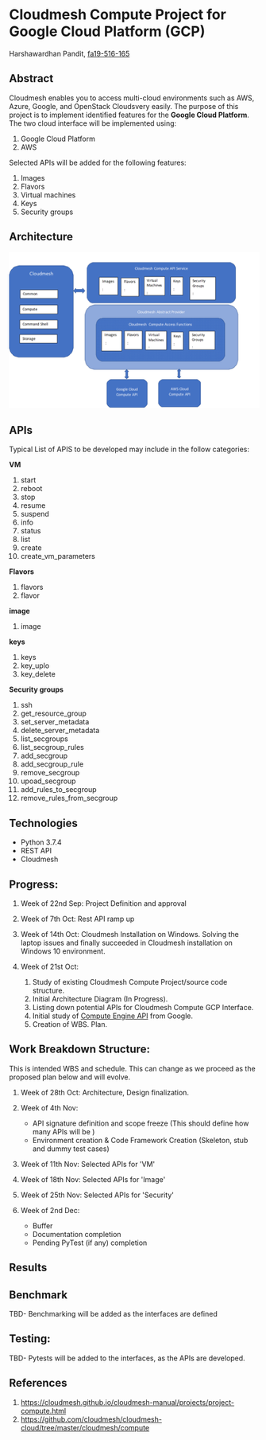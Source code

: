 # Cloudmesh Compute Project for  Google Cloud Platform (GCP)

Harshawardhan  Pandit, [fa19-516-165](https://github.com/cloudmesh-community/fa19-516-169)



## Abstract

Cloudmesh enables you to access multi-cloud environments such as AWS,
Azure, Google, and OpenStack Cloudsvery easily. The purpose of this
project is to implement identified features for the **Google Cloud
Platform**.  The two cloud interface will be implemented using:

1. Google Cloud Platform
2. AWS

Selected APIs will be added for the following features:

1. Images
2. Flavors
3. Virtual machines
4. Keys
4. Security groups

## Architecture

![Architecture](https://github.com/cloudmesh-community/fa19-516-169/blob/master/project/images/Architecture.png)

## APIs

Typical List of APIS to be developed may include in the follow categories:

**VM**

1. start
2. reboot
3. stop
4. resume
5. suspend
6. info
7. status
8. list
9. create
10. create_vm_parameters

**Flavors**

1. flavors
2. flavor

**image**

1. image

**keys**

1. keys
2. key_uplo
3. key_delete

**Security groups**

1. ssh
2. get_resource_group
3. set_server_metadata
4. delete_server_metadata
5. list_secgroups
6. list_secgroup_rules
7. add_secgroup
8. add_secgroup_rule
9. remove_secgroup
10. upoad_secgroup
11. add_rules_to_secgroup
12. remove_rules_from_secgroup

## Technologies

* Python 3.7.4
* REST API
* Cloudmesh

## Progress:

1. Week of 22nd Sep:
   Project Definition and approval

2. Week of 7th Oct:
   Rest API ramp up

3. Week of 14th Oct:
   Cloudmesh Installation on Windows. Solving the laptop issues and finally succeeded in Cloudmesh installation on
   Windows 10 environment.

4. Week of 21st Oct:

   1. Study of existing Cloudmesh Compute Project/source code structure.
   2. Initial Architecture Diagram (In Progress).
   3. Listing down potential APIs for Cloudmesh Compute GCP Interface.
   4. Initial study of [Compute Engine API](https://cloud.google.com/compute/docs/reference/rest/v1/) from Google.
   5. Creation of WBS. Plan.



## Work Breakdown Structure:

This is intended WBS  and schedule. This can change as we proceed as the
proposed plan below and will evolve.

1. Week of 28th Oct: Architecture, Design finalization.

2. Week of 4th Nov:
   
   * API signature definition and scope freeze (This should define how 
     many APIs will be )
   * Environment creation  & Code Framework Creation (Skeleton, stub 
     and dummy test cases)

4. Week of 11th Nov:  Selected APIs for  'VM'

5. Week of 18th Nov:  Selected APIs for 'Image'

6. Week of 25th Nov:  Selected APIs for 'Security'

7. Week of 2nd Dec:

   *   Buffer
   *   Documentation completion
   *   Pending PyTest (if any) completion


## Results

## Benchmark

TBD- Benchmarking will be added as the interfaces are defined

## Testing:

TBD- Pytests will be added to the interfaces, as the APIs are developed.

## References

1. <https://cloudmesh.github.io/cloudmesh-manual/projects/project-compute.html>
2. <https://github.com/cloudmesh/cloudmesh-cloud/tree/master/cloudmesh/compute>
